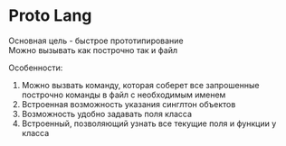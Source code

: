 # Proto Lang
Основная цель - быстрое прототипирование  
Можно вызывать как построчно так и файл  

Особенности:
1. Можно вызвать команду, которая соберет все запрошенные построчно команды в файл с необходимым именем
2. Встроенная возможность указания синглтон объектов
3. Возможность удобно задавать поля класса
4. Встроенный, позволяющий узнать все текущие поля и функции у класса

